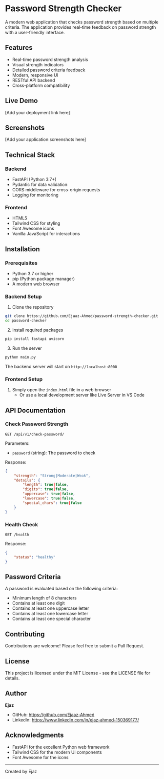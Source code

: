 # Password Strength Checker

A modern web application that checks password strength based on multiple criteria. The application provides real-time feedback on password strength with a user-friendly interface.

## Features

- Real-time password strength analysis
- Visual strength indicators
- Detailed password criteria feedback
- Modern, responsive UI
- RESTful API backend
- Cross-platform compatibility

## Live Demo

[Add your deployment link here]

## Screenshots

[Add your application screenshots here]

## Technical Stack

### Backend
- FastAPI (Python 3.7+)
- Pydantic for data validation
- CORS middleware for cross-origin requests
- Logging for monitoring

### Frontend
- HTML5
- Tailwind CSS for styling
- Font Awesome icons
- Vanilla JavaScript for interactions

## Installation

### Prerequisites
- Python 3.7 or higher
- pip (Python package manager)
- A modern web browser

### Backend Setup

1. Clone the repository
```bash
git clone https://github.com/Ejaaz-Ahmed/password-strength-checker.git
cd password-checker
```

2. Install required packages
```bash
pip install fastapi uvicorn
```

3. Run the server
```bash
python main.py
```

The backend server will start on `http://localhost:8000`

### Frontend Setup

1. Simply open the `index.html` file in a web browser
   - Or use a local development server like Live Server in VS Code

## API Documentation

### Check Password Strength

```
GET /api/v1/check-password/
```

Parameters:
- `password` (string): The password to check

Response:
```json
{
    "strength": "Strong|Moderate|Weak",
    "details": {
        "length": true|false,
        "digits": true|false,
        "uppercase": true|false,
        "lowercase": true|false,
        "special_chars": true|false
    }
}
```

### Health Check

```
GET /health
```

Response:
```json
{
    "status": "healthy"
}
```

## Password Criteria

A password is evaluated based on the following criteria:
- Minimum length of 8 characters
- Contains at least one digit
- Contains at least one uppercase letter
- Contains at least one lowercase letter
- Contains at least one special character

## Contributing

Contributions are welcome! Please feel free to submit a Pull Request.

## License

This project is licensed under the MIT License - see the LICENSE file for details.

## Author

**Ejaz**
- GitHub: https://github.com/Ejaaz-Ahmed
- LinkedIn: https://www.linkedin.com/in/ejaz-ahmed-150369177/

## Acknowledgments

- FastAPI for the excellent Python web framework
- Tailwind CSS for the modern UI components
- Font Awesome for the icons

---
Created by Ejaz

